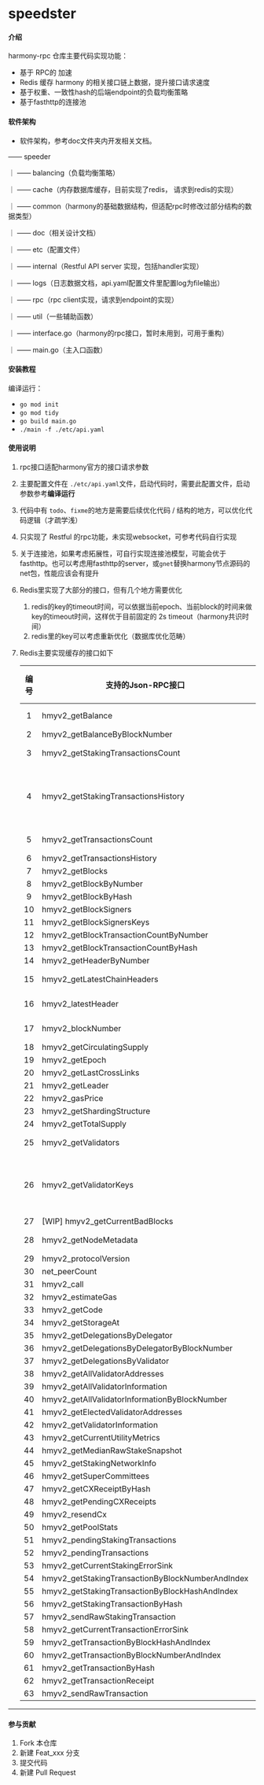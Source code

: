 # speedster

#### 介绍

harmony-rpc 仓库主要代码实现功能：

* 基于 RPC的 加速
* Redis 缓存 harmony 的相关接口链上数据，提升接口请求速度
* 基于权重、一致性hash的后端endpoint的负载均衡策略
* 基于fasthttp的连接池

#### 软件架构

* 软件架构，参考doc文件夹内开发相关文档。

—— speeder

｜ —— balancing（负载均衡策略）

｜ —— cache（内存数据库缓存，目前实现了redis， 请求到redis的实现）

｜ —— common（harmony的基础数据结构，但适配rpc时修改过部分结构的数据类型）

｜ —— doc（相关设计文档）

｜ —— etc（配置文件）

｜ —— internal（Restful API server 实现，包括handler实现）

｜ —— logs（日志数据文档，api.yaml配置文件里配置log为file输出）

｜ —— rpc（rpc client实现，请求到endpoint的实现）

｜ —— util（一些辅助函数）

｜ —— interface.go（harmony的rpc接口，暂时未用到，可用于重构）

｜ —— main.go（主入口函数）

#### 安装教程

编译运行：

* `go mod init`
* `go mod tidy`
* `go build main.go`
* `./main -f ./etc/api.yaml`

#### 使用说明

1. rpc接口适配harmony官方的接口请求参数
2. 主要配置文件在 `./etc/api.yaml`文件，启动代码时，需要此配置文件，启动参数参考**编译运行**
3. 代码中有 `todo`、`fixme`的地方是需要后续优化代码 / 结构的地方，可以优化代码逻辑（才疏学浅）
4. 只实现了 Restful 的rpc功能，未实现websocket，可参考代码自行实现
5. 关于连接池，如果考虑拓展性，可自行实现连接池模型，可能会优于fasthttp。也可以考虑用fasthttp的server，或`gnet`替换harmony节点源码的net包，性能应该会有提升
6. Redis里实现了大部分的接口，但有几个地方需要优化

   1. redis的key的timeout时间，可以依据当前epoch、当前block的时间来做key的timeout时间，这样优于目前固定的 2s timeout（harmony共识时间）
   2. redis里的key可以考虑重新优化（数据库优化范畴）
7. Redis主要实现缓存的接口如下


   | 编号 | 支持的Json-RPC接口                               | 是否Redis索引 | 备注               |
   | :----: | -------------------------------------------------- | --------------- | -------------------- |
   |  1  | hmyv2_getBalance                                 | ✅            | 2s超时             |
   |  2  | hmyv2_getBalanceByBlockNumber                    | ✅            |                    |
   |  3  | hmyv2_getStakingTransactionsCount                | ✅            | 2s超时             |
   |  4  | hmyv2_getStakingTransactionsHistory              | ✅            | 代码逻辑需要重新改 |
   |  5  | hmyv2_getTransactionsCount                       | ✅            | 2s超时             |
   |  6  | hmyv2_getTransactionsHistory                     |               |                    |
   |  7  | hmyv2_getBlocks                                  | ✅            |                    |
   |  8  | hmyv2_getBlockByNumber                           | ✅            |                    |
   |  9  | hmyv2_getBlockByHash                             | ✅            |                    |
   |  10  | hmyv2_getBlockSigners                            | ✅            |                    |
   |  11  | hmyv2_getBlockSignersKeys                        | ✅            |                    |
   |  12  | hmyv2_getBlockTransactionCountByNumber           | ✅            |                    |
   |  13  | hmyv2_getBlockTransactionCountByHash             | ✅            |                    |
   |  14  | hmyv2_getHeaderByNumber                          | ✅            |                    |
   |  15  | hmyv2_getLatestChainHeaders                      | ✅            | 2s过期             |
   |  16  | hmyv2_latestHeader                               | ✅            | 2s过期             |
   |  17  | hmyv2_blockNumber                                | ✅            | 2s过期             |
   |  18  | hmyv2_getCirculatingSupply                       |               |                    |
   |  19  | hmyv2_getEpoch                                   |               |                    |
   |  20  | hmyv2_getLastCrossLinks                          |               |                    |
   |  21  | hmyv2_getLeader                                  |               |                    |
   |  22  | hmyv2_gasPrice                                   |               |                    |
   |  23  | hmyv2_getShardingStructure                       |               |                    |
   |  24  | hmyv2_getTotalSupply                             |               |                    |
   |  25  | hmyv2_getValidators                              | ✅            | 2s过期             |
   |  26  | hmyv2_getValidatorKeys                           | ✅            | 2s过期（重新设计） |
   |  27  | [WIP] hmyv2_getCurrentBadBlocks                  |               |                    |
   |  28  | hmyv2_getNodeMetadata                            | ✅            | 2s过期             |
   |  29  | hmyv2_protocolVersion                            |               |                    |
   |  30  | net_peerCount                                    |               |                    |
   |  31  | hmyv2_call                                       |               |                    |
   |  32  | hmyv2_estimateGas                                |               |                    |
   |  33  | hmyv2_getCode                                    | ✅            |                    |
   |  34  | hmyv2_getStorageAt                               |               |                    |
   |  35  | hmyv2_getDelegationsByDelegator                  |               |                    |
   |  36  | hmyv2_getDelegationsByDelegatorByBlockNumber     |               |                    |
   |  37  | hmyv2_getDelegationsByValidator                  |               |                    |
   |  38  | hmyv2_getAllValidatorAddresses                   |               |                    |
   |  39  | hmyv2_getAllValidatorInformation                 |               |                    |
   |  40  | hmyv2_getAllValidatorInformationByBlockNumber    |               |                    |
   |  41  | hmyv2_getElectedValidatorAddresses               |               |                    |
   |  42  | hmyv2_getValidatorInformation                    |               |                    |
   |  43  | hmyv2_getCurrentUtilityMetrics                   |               |                    |
   |  44  | hmyv2_getMedianRawStakeSnapshot                  |               |                    |
   |  45  | hmyv2_getStakingNetworkInfo                      |               |                    |
   |  46  | hmyv2_getSuperCommittees                         |               |                    |
   |  47  | hmyv2_getCXReceiptByHash                         |               |                    |
   |  48  | hmyv2_getPendingCXReceipts                       |               |                    |
   |  49  | hmyv2_resendCx                                   |               |                    |
   |  50  | hmyv2_getPoolStats                               |               |                    |
   |  51  | hmyv2_pendingStakingTransactions                 |               |                    |
   |  52  | hmyv2_pendingTransactions                        |               |                    |
   |  53  | hmyv2_getCurrentStakingErrorSink                 |               |                    |
   |  54  | hmyv2_getStakingTransactionByBlockNumberAndIndex |               |                    |
   |  55  | hmyv2_getStakingTransactionByBlockHashAndIndex   |               |                    |
   |  56  | hmyv2_getStakingTransactionByHash                | ✅            |                    |
   |  57  | hmyv2_sendRawStakingTransaction                  |               |                    |
   |  58  | hmyv2_getCurrentTransactionErrorSink             |               |                    |
   |  59  | hmyv2_getTransactionByBlockHashAndIndex          | ✅            |                    |
   |  60  | hmyv2_getTransactionByBlockNumberAndIndex        | ✅            |                    |
   |  61  | hmyv2_getTransactionByHash                       | ✅            |                    |
   |  62  | hmyv2_getTransactionReceipt                      | ✅            |                    |
   |  63  | hmyv2_sendRawTransaction                         |               |                    |

---

#### 参与贡献

1. Fork 本仓库
2. 新建 Feat_xxx 分支
3. 提交代码
4. 新建 Pull Request

